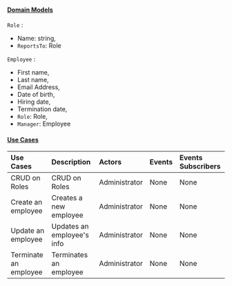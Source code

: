 ﻿#### <u>Domain Models</u>
`Role` : 
* Name: string, 
* `ReportsTo`: Role  

`Employee` : 
* First name, 
* Last name, 
* Email Address, 
* Date of birth, 
* Hiring date, 
* Termination date, 
* `Role`: Role, 
* `Manager`: Employee  
 
#### <u>Use Cases</u>
| Use Cases             | Description                | Actors        | Events   | Events Subscribers |
|:----------------------|:---------------------------|:--------------|:---------|:-------------------|
| CRUD on Roles         | CRUD on Roles              | Administrator | None     | None               |
| Create an employee    | Creates a new employee     | Administrator | None     | None               |
| Update an employee    | Updates an employee's info | Administrator | None     | None               |
| Terminate an employee | Terminates an employee     | Administrator | None     | None               |
